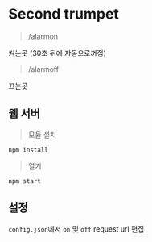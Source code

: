 # Second trumpet

> /alarmon

켜는곳 (30초 뒤에 자동으로꺼짐)

> /alarmoff

끄는곳

## 웹 서버

> 모듈 설치

```
npm install
```

> 열기

```
npm start
```


## 설정

`config.json`에서 `on` 및 `off` request url 편집